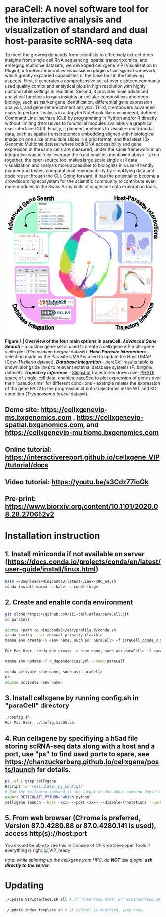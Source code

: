 # paraCell: A novel software tool for the interactive analysis and visualization of standard and dual host-parasite scRNA-seq data

To meet the growing demands from scientists to effectively extract deep insights from single cell RNA sequencing, spatial transcriptomics, and emerging multiome datasets, we developed cellxgene VIP (Visualization In Plugin), a frontend interactive visualization plugin of cellxgene framework, which greatly expanded capabilities of the base tool in the following aspects. First, it generates a comprehensive set of over eighteen commonly used quality control and analytical plots in high resolution with highly customizable settings in real time. Second, it provides more advanced analytical functions to gain insights on cellular compositions and deep biology, such as marker gene identification, differential gene expression analysis, and gene set enrichment analysis. Third, it empowers advanced users to perform analysis in a Jupyter Notebook like environment, dubbed Command Line Interface (CLI) by programming in Python and/or R directly without limiting themselves to functional modules available via graphical user interface (GUI). Finally, it pioneers methods to visualize multi-modal data, such as spatial transcriptomics embedding aligned with histological image on one slice or multiple slices in a grid format, and the latest 10x Genomic Multiome dataset where both DNA accessibility and gene expression in the same cells are measured, under the same framework in an integrative way to fully leverage the functionalities mentioned above. Taken together, the open-source tool makes large scale single cell data visualization and analysis more accessible to biologists in a user-friendly manner and fosters computational reproducibility by simplifying data and code reuse through the CLI.  Going forward, it has the potential to become a crowdsourcing ecosystem for the scientific community to contribute even more modules to the Swiss Army knife of single cell data exploration tools.

![paraCell](fig1.png "paraCell")

**Figure 1 | Overview of the four main options in paraCell.** **_Advanced Gene Search_** - a custom gene-set is used to create a cellxgene VIP multi-gene violin plot (_Plasmodium berghei_ dataset). **_Host-Parasite Interactions_** - selection made on the Parasite UMAP is used to update the Host UMAP (Cow-_Theileria_ dataset). **_Database Integration_** - paraCell results table is shown alongside links to relevant external database systems (_P. berghei_ dataset). **_Trajectory Inference_** - [Slingshot](https://bioconductor.org/packages/devel/bioc/vignettes/slingshot/inst/doc/vignette.html) trajectories drawn over [PHATE](https://phate.readthedocs.io/en/stable/) space of single-cell data, enables [tradeSeq](https://bioconductor.org/packages/release/bioc/html/tradeSeq.html) to plot expression of genes over their “pseudo time” for different conditions - example relates the expression of the gene PAD2 to the progression of both trajectories in the WT and KO condition (_Trypanosoma brucei_ dataset).

## Demo site: https://cellxgenevip-ms.bxgenomics.com , https://cellxgenevip-spatial.bxgenomics.com, and https://cellxgenevip-multiome.bxgenomics.com

## Online tutorial: https://interactivereport.github.io/cellxgene_VIP/tutorial/docs

## Video tutorial: https://youtu.be/s3Cdz77ioGk

## Pre-print: https://www.biorxiv.org/content/10.1101/2020.08.28.270652v2

# Installation instruction

## 1. Install miniconda if not available on server (https://docs.conda.io/projects/conda/en/latest/user-guide/install/linux.html)
``` bash
bash ~/Downloads/Miniconda3-latest-Linux-x86_64.sh
conda install mamba -n base -c conda-forge
```

## 2. Create and enable conda environment
``` bash
git clone https://github.com/sii-cell-atlas/paraCell.git
cd paraCell

source <path to Miniconda3>/etc/profile.d/conda.sh 
conda config --set channel_priority flexible
mamba env create -n <env name, such as: paraCell> -f paraCell_conda_R.yml (local R under conda, no root privilege needed)

For Mac User, conda env create -n <env name, such as: paraCell> -f paraCell.macOS.yml

mamba env update -f r_dependencies.yml --name paraCell

conda activate <env name, such as: paraCell>
or
source activate <env name>
```
## 3. Install cellxgene by running config.sh in "paraCell" directory
```bash
./config.sh
For Mac User, ./config.macOS.sh
```
## 4. Run cellxgene by specifiying a h5ad file storing scRNA-seq data along with a host and a port, use "ps" to find used ports to spare, see https://chanzuckerberg.github.io/cellxgene/posts/launch for details.
```bash
ps -ef | grep cellxgene
Rscript -e 'reticulate::py_config()'
# Run the following command if the output of the above command doesn't point to the Python in your env.
export RETICULATE_PYTHON=`which python`
cellxgene launch --host <xxx> --port <xxx> --disable-annotations --verbose <h5ad file>
```
## 5. From web browser (Chrome is preferred, Version 87.0.4280.88 or 87.0.4280.141 is used), access http(s)://host:port

You should be able to see this in Console of Chrome Developer Tools if everything is right.
![VIP_ready](https://user-images.githubusercontent.com/29576524/92059839-46482d00-ed60-11ea-8890-8e1b513a1656.png)

*note: while spinning up the cellxgene from HPC, do **NOT** use qlogin. **ssh directly to the server**.*

# Updating
```bash
./update.VIPInterface.sh all # if "interface.html" or "VIPInterface.py" is modified or new code needs to go to right location, often.

./update.index_template.sh # if jsPanel is modified, very rare.
```
